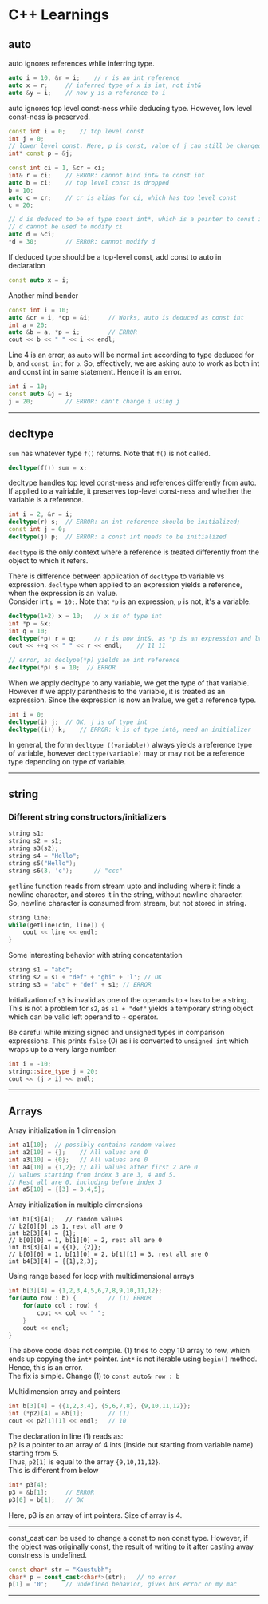 # C++ Learnings

## auto

auto ignores references while inferring type.

```cpp
auto i = 10, &r = i;    // r is an int reference
auto x = r;     // inferred type of x is int, not int&
auto &y = i;    // now y is a reference to i
```

auto ignores top level const-ness while deducing type. However, low level
const-ness is preserved.

```cpp
const int i = 0;    // top level const
int j = 0;
// lower level const. Here, p is const, value of j can still be changed via p
int* const p = &j;
```

```cpp
const int ci = 1, &cr = ci;
int& r = ci;    // ERROR: cannot bind int& to const int
auto b = ci;    // top level const is dropped
b = 10;
auto c = cr;    // cr is alias for ci, which has top level const
c = 20;

// d is deduced to be of type const int*, which is a pointer to const int
// d cannot be used to modify ci
auto d = &ci;
*d = 30;        // ERROR: cannot modify d
```

If deduced type should be a top-level const, add const to auto in declaration

```cpp
const auto x = i;
```

Another mind bender

```cpp
const int i = 10;
auto &cr = i, *cp = &i;     // Works, auto is deduced as const int
int a = 20;
auto &b = a, *p = i;        // ERROR
cout << b << " " << i << endl;
```

Line 4 is an error, as `auto` will be normal `int` according to type deduced
for b, and `const int` for `p`. So, effectively, we are asking auto to work as
both int and const int in same statement. Hence it is an error.

```cpp
int i = 10;
const auto &j = i;
j = 20;         // ERROR: can't change i using j
```

---

## decltype

`sum` has whatever type `f()` returns. Note that `f()` is not called.

```cpp
decltype(f()) sum = x;
```

decltype handles top level const-ness and references differently from auto. If
applied to a vairiable, it preserves top-level const-ness and whether the
variable is a reference.

```cpp
int i = 2, &r = i;
decltype(r) s;  // ERROR: an int reference should be initialized;
const int j = 0;
decltype(j) p;  // ERROR: a const int needs to be initialized
```

`decltype` is the only context where a reference is treated differently from the
object to which it refers.

There is difference between application of `decltype` to variable vs expression.
`decltype` when applied to an expression yields a reference, when the expression
is an lvalue.\
Consider int `p = 10;`. Note that `*p` is an expression, `p` is not, it's a
variable.

```cpp
decltype(1+2) x = 10;   // x is of type int
int *p = &x;
int q = 10;
decltype(*p) r = q;     // r is now int&, as *p is an expression and lvalue
cout << ++q << " " << r << endl;    // 11 11

// error, as declype(*p) yields an int reference
decltype(*p) s = 10;  // ERROR
```

When we apply decltype to any variable, we get the type of that variable.
However if we apply parenthesis to the variable, it is treated as an expression.
Since the expression is now an lvalue, we get a reference type.

```cpp
int i = 0;
decltype(i) j;  // OK, j is of type int
decltype((i)) k;    // ERROR: k is of type int&, need an initializer
```

In general, the form `decltype ((variable))` always yields a reference type of
variable, however `decltype(variable)` may or may not be a reference type
depending on type of variable.

---

## string

### Different string constructors/initializers

```cpp
string s1;
string s2 = s1;
string s3(s2);
string s4 = "Hello";
string s5("Hello");
string s6(3, 'c');      // "ccc"
```

`getline` function reads from stream upto and including where it finds a
newline character, and stores it in the string, without newline character.\
So, newline character is consumed from stream, but not stored in string.

```cpp
string line;
while(getline(cin, line)) {
    cout << line << endl;
}
```

Some interesting behavior with string concatentation

```cpp
string s1 = "abc";
string s2 = s1 + "def" + "ghi" + 'l'; // OK
string s3 = "abc" + "def" + s1; // ERROR
```

Initialization of `s3` is invalid as one of the operands to `+` has to be a
string. This is not a problem for `s2`, as `s1 + "def"` yields a temporary
string object which can be valid left operand to + operator.

Be careful while mixing signed and unsigned types in comparison expressions.
This prints `false` (0) as i is converted to `unsigned int` which wraps up to a
very large number.

```cpp
int i = -10;
string::size_type j = 20;
cout << (j > i) << endl;
```

---

## Arrays

Array initialization in 1 dimension

```cpp
int a1[10];  // possibly contains random values
int a2[10] = {};    // All values are 0
int a3[10] = {0};   // All values are 0
int a4[10] = {1,2}; // All values after first 2 are 0
// values starting from index 3 are 3, 4 and 5.
// Rest all are 0, including before index 3
int a5[10] = {[3] = 3,4,5};
```

Array initialization in multiple dimensions

```
int b1[3][4];   // random values
// b2[0][0] is 1, rest all are 0
int b2[3][4] = {1};
// b[0][0] = 1, b[1][0] = 2, rest all are 0
int b3[3][4] = {{1}, {2}};
// b[0][0] = 1, b[1][0] = 2, b[1][1] = 3, rest all are 0
int b4[3][4] = {{1},2,3};
```

Using range based for loop with multidimensional arrays

```cpp
int b[3][4] = {1,2,3,4,5,6,7,8,9,10,11,12};
for(auto row : b) {         // (1) ERROR
    for(auto col : row) {
        cout << col << " ";
    }
    cout << endl;
}
```

The above code does not compile. (1) tries to copy 1D array to row, which ends
up copying the `int*` pointer. `int*` is not iterable using `begin()` method.
Hence, this is an error.\
The fix is simple. Change (1) to `const auto& row : b`

Multidimension array and pointers

```cpp
int b[3][4] = {{1,2,3,4}, {5,6,7,8}, {9,10,11,12}};
int (*p2)[4] = &b[1];       // (1)
cout << p2[1][1] << endl;   // 10
```

The declaration in line (1) reads as: \
p2 is a pointer to an array of 4 ints (inside out starting from variable name)
starting from 5.\
Thus, `p2[1]` is equal to the array `{9,10,11,12}`.\
This is different from below

```cpp
int* p3[4];
p3 = &b[1];     // ERROR
p3[0] = b[1];   // OK
```

Here, p3 is an array of int pointers. Size of array is 4.

---

const_cast can be used to change a const to non const type. However, if the
object was originally const, the result of writing to it after casting away
constness is undefined.

```cpp
const char* str = "Kaustubh";
char* p = const_cast<char*>(str);   // no error
p[1] = '0';     // undefined behavior, gives bus error on my mac
```

---